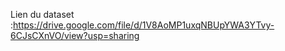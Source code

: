 Lien du dataset :https://drive.google.com/file/d/1V8AoMP1uxqNBUpYWA3YTvy-6CJsCXnVO/view?usp=sharing

